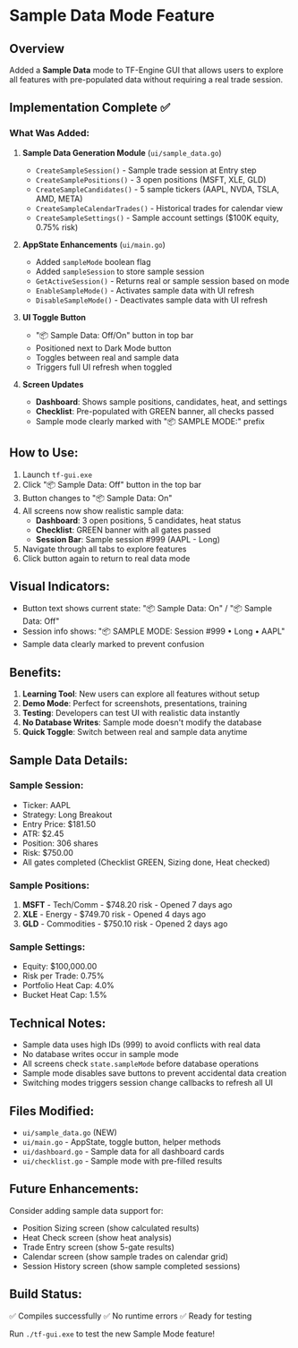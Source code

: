 # Sample Data Mode Feature

## Overview

Added a **Sample Data** mode to TF-Engine GUI that allows users to explore all features with pre-populated data without requiring a real trade session.

## Implementation Complete ✅

### What Was Added:

1. **Sample Data Generation Module** (`ui/sample_data.go`)
   - `CreateSampleSession()` - Sample trade session at Entry step
   - `CreateSamplePositions()` - 3 open positions (MSFT, XLE, GLD)
   - `CreateSampleCandidates()` - 5 sample tickers (AAPL, NVDA, TSLA, AMD, META)
   - `CreateSampleCalendarTrades()` - Historical trades for calendar view
   - `CreateSampleSettings()` - Sample account settings ($100K equity, 0.75% risk)

2. **AppState Enhancements** (`ui/main.go`)
   - Added `sampleMode` boolean flag
   - Added `sampleSession` to store sample session
   - `GetActiveSession()` - Returns real or sample session based on mode
   - `EnableSampleMode()` - Activates sample data with UI refresh
   - `DisableSampleMode()` - Deactivates sample data with UI refresh

3. **UI Toggle Button**
   - "📦 Sample Data: Off/On" button in top bar
   - Positioned next to Dark Mode button
   - Toggles between real and sample data
   - Triggers full UI refresh when toggled

4. **Screen Updates**
   - **Dashboard**: Shows sample positions, candidates, heat, and settings
   - **Checklist**: Pre-populated with GREEN banner, all checks passed
   - Sample mode clearly marked with "📦 SAMPLE MODE:" prefix

## How to Use:

1. Launch `tf-gui.exe`
2. Click "📦 Sample Data: Off" button in the top bar
3. Button changes to "📦 Sample Data: On"
4. All screens now show realistic sample data:
   - **Dashboard**: 3 open positions, 5 candidates, heat status
   - **Checklist**: GREEN banner with all gates passed
   - **Session Bar**: Sample session #999 (AAPL - Long)
5. Navigate through all tabs to explore features
6. Click button again to return to real data mode

## Visual Indicators:

- Button text shows current state: "📦 Sample Data: On" / "📦 Sample Data: Off"
- Session info shows: "📦 SAMPLE MODE: Session #999 • Long • AAPL"
- Sample data clearly marked to prevent confusion

## Benefits:

1. **Learning Tool**: New users can explore all features without setup
2. **Demo Mode**: Perfect for screenshots, presentations, training
3. **Testing**: Developers can test UI with realistic data instantly
4. **No Database Writes**: Sample mode doesn't modify the database
5. **Quick Toggle**: Switch between real and sample data anytime

## Sample Data Details:

### Sample Session:
- Ticker: AAPL
- Strategy: Long Breakout
- Entry Price: $181.50
- ATR: $2.45
- Position: 306 shares
- Risk: $750.00
- All gates completed (Checklist GREEN, Sizing done, Heat checked)

### Sample Positions:
1. **MSFT** - Tech/Comm - $748.20 risk - Opened 7 days ago
2. **XLE** - Energy - $749.70 risk - Opened 4 days ago
3. **GLD** - Commodities - $750.10 risk - Opened 2 days ago

### Sample Settings:
- Equity: $100,000.00
- Risk per Trade: 0.75%
- Portfolio Heat Cap: 4.0%
- Bucket Heat Cap: 1.5%

## Technical Notes:

- Sample data uses high IDs (999) to avoid conflicts with real data
- No database writes occur in sample mode
- All screens check `state.sampleMode` before database operations
- Sample mode disables save buttons to prevent accidental data creation
- Switching modes triggers session change callbacks to refresh all UI

## Files Modified:

- `ui/sample_data.go` (NEW)
- `ui/main.go` - AppState, toggle button, helper methods
- `ui/dashboard.go` - Sample data for all dashboard cards
- `ui/checklist.go` - Sample mode with pre-filled results

## Future Enhancements:

Consider adding sample data support for:
- Position Sizing screen (show calculated results)
- Heat Check screen (show heat analysis)
- Trade Entry screen (show 5-gate results)
- Calendar screen (show sample trades on calendar grid)
- Session History screen (show sample completed sessions)

## Build Status:

✅ Compiles successfully
✅ No runtime errors
✅ Ready for testing

Run `./tf-gui.exe` to test the new Sample Mode feature!
